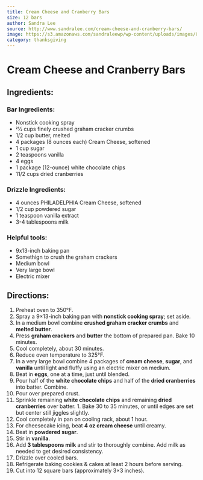 ```yaml
---
title: Cream Cheese and Cranberry Bars
size: 12 bars
author: Sandra Lee
source: http://www.sandralee.com/cream-cheese-and-cranberry-bars/
image: https://s3.amazonaws.com/sandraleewp/wp-content/uploads/images/0d44b0cef75594e41fa137cb5a67c284-1383321500.jpg
category: thanksgiving
---
```

# Cream Cheese and Cranberry Bars

## Ingredients:

### Bar Ingredients:
- Nonstick cooking spray
- 21⁄2 cups finely crushed graham cracker crumbs
- 1/2 cup butter, melted
- 4 packages (8 ounces each) Cream Cheese, softened
- 1 cup sugar
- 2 teaspoons vanilla
- 4 eggs
- 1 package (12-ounce) white chocolate chips
- 11/2 cups dried cranberries

### Drizzle Ingredients:
- 4 ounces PHILADELPHIA Cream Cheese, softened
- 1/2 cup powdered sugar
- 1 teaspoon vanilla extract
- 3-4 tablespoons milk

### Helpful tools:
- 9x13-inch baking pan
- Somethign to crush the graham crackers
- Medium bowl
- Very large bowl
- Electric mixer

## Directions:

1. Preheat oven to 350°F.
1. Spray a 9×13-inch baking pan with **nonstick cooking spray**; set aside.
1. In a medium bowl combine **crushed graham cracker crumbs** and **melted butter**.
1. Press **graham crackers** and **butter** the bottom of prepared pan. Bake 10 minutes.
1. Cool completely, about 30 minutes.
1. Reduce oven temperature to 325°F.
1. In a very large bowl combine 4 packages of **cream cheese**, **sugar**, and **vanilla** until light and fluffy using an electric mixer on medium.
1. Beat in **eggs**, one at a time, just until blended.
1. Pour half of the **white chocolate chips** and half of the **dried cranberries** into batter. Combine.
1. Pour over prepared crust.
1. Sprinkle remaining **white chocolate chips** and remaining **dried cranberries** over batter. 1. Bake 30 to 35 minutes, or until edges are set but center still jiggles slightly.
1. Cool completely in pan on cooling rack, about 1 hour.
1. For cheesecake icing, beat **4 oz cream cheese** until creamy.
1. Beat in **powdered sugar**.
1. Stir in **vanilla**.
1. Add **3 tablespoons milk** and stir to thoroughly combine. Add milk as needed to get desired consistency.
1. Drizzle over cooled bars.
1. Refrigerate baking cookies & cakes at least 2 hours before serving.
1. Cut into 12 square bars (approximately 3×3 inches).
